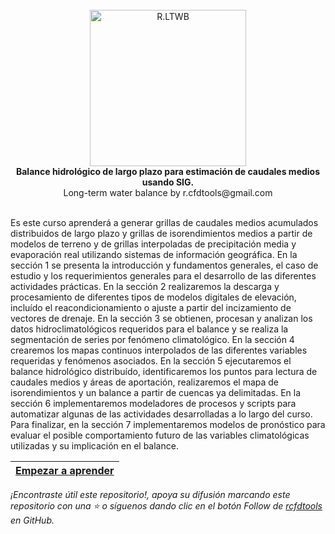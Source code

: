 <div align="center">
  <br>
  <img alt="R.LTWB" src="https://github.com/rcfdtools/R.LTWB/blob/main/.icons/R.LTWB.svg" width="250px">
  <br><b>Balance hidrológico de largo plazo para estimación de caudales medios usando SIG.</b><br>Long-term water balance by r.cfdtools@gmail.com<br><br>  
</div>

Es este curso aprenderá a generar grillas de caudales medios acumulados distribuidos de largo plazo y grillas de isorendimientos medios a partir de modelos de terreno y de grillas interpoladas de precipitación media y evaporación real utilizando sistemas de información geográfica. En la sección 1 se presenta la introducción y fundamentos generales, el caso de estudio y los requerimientos generales para el desarrollo de las diferentes actividades prácticas. En la sección 2 realizaremos la descarga y procesamiento de diferentes tipos de modelos digitales de elevación, incluído el reacondicionamiento o ajuste a partir del incizamiento de vectores de drenaje. En la sección 3 se obtienen, procesan y analizan los datos hidroclimatológicos requeridos para el balance y se realiza la segmentación de series por fenómeno climatológico. En la sección 4 crearemos los mapas continuos interpolados de las diferentes variables requeridas y fenómenos asociados. En la sección 5 ejecutaremos el balance hidrológico distribuído, identificaremos los puntos para lectura de caudales medios y áreas de aportación, realizaremos el mapa de isorendimientos y un balance a partir de cuencas ya delimitadas. En la sección 6 implementaremos modeladores de procesos y scripts para automatizar algunas de las actividades desarrolladas a lo largo del curso. Para finalizar, en la sección 7 implementaremos modelos de pronóstico para evaluar el posible comportamiento futuro de las variables climatológicas utilizadas y su implicación en el balance.

| [Empezar a aprender](https://github.com/rcfdtools/R.LTWB/wiki) |
|----------------------------------------------------------------|

_¡Encontraste útil este repositorio!, apoya su difusión marcando este repositorio con una ⭐ o síguenos dando clic en el botón Follow de [rcfdtools](https://github.com/rcfdtools) en GitHub._